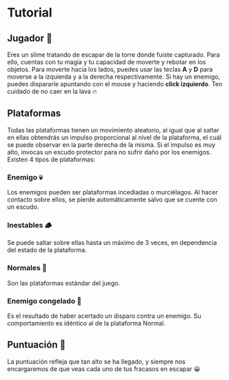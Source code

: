 # Tutorial

## Jugador 🧙

Eres un slime tratando de escapar de la torre donde fuiste capturado. Para ello, cuentas con tu magia y tu capacidad de moverte y rebotar en los objetos. Para moverte hacia los lados, puedes usar las teclas **A** y **D** para moverse a la izquierda y a la derecha respectivamente. Si hay un enemigo, puedes dispararle apuntando con el mouse y haciendo **click izquierdo**. Ten cuidado de no caer en la lava 🔥

## Plataformas

Todas las plataformas tienen un movimiento aleatorio, al igual que al saltar en ellas obtendrás un impulso proporcional al nivel de la plataforma, el cuál se puede observar en la parte derecha de la misma. Si el impulso es muy alto, invocas un escudo protector para no sufrir daño por los enemigos. Existen 4 tipos de plataformas:

### Enemigo 💀

Los enemigos pueden ser plataformas incediadas o murciélagos. Al hacer contacto sobre ellos, se pierde automáticamente salvo que se cuente con un escudo.

### Inestables 🪵

Se puede saltar sobre ellas hasta un máximo de 3 veces, en dependencia del estado de la plataforma.

### Normales 🧱

Son las plataformas estándar del juego.

### Enemigo congelado 🧊

Es el resultado de haber acertado un disparo contra un enemigo. Su comportamiento es idéntico al de la plataforma Normal.

## Puntuación 🔢

La puntuación refleja que tan alto se ha llegado, y siempre nos encargaremos de que veas cada uno de tus fracasos en escapar 😀
